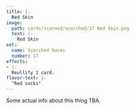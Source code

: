 ```yaml
---
title: |-
  Red Skin
image: 
  path: cards/scanned/scorched/17 Red Skin.png
  text: |-
    Red Skin
set:
  name: Scorched Races
  number: 17
effects: 
- |-
  Reullify 1 card.
flavor-text: |-
  "Red socks"
---
```

Some actual info about this thing TBA.
